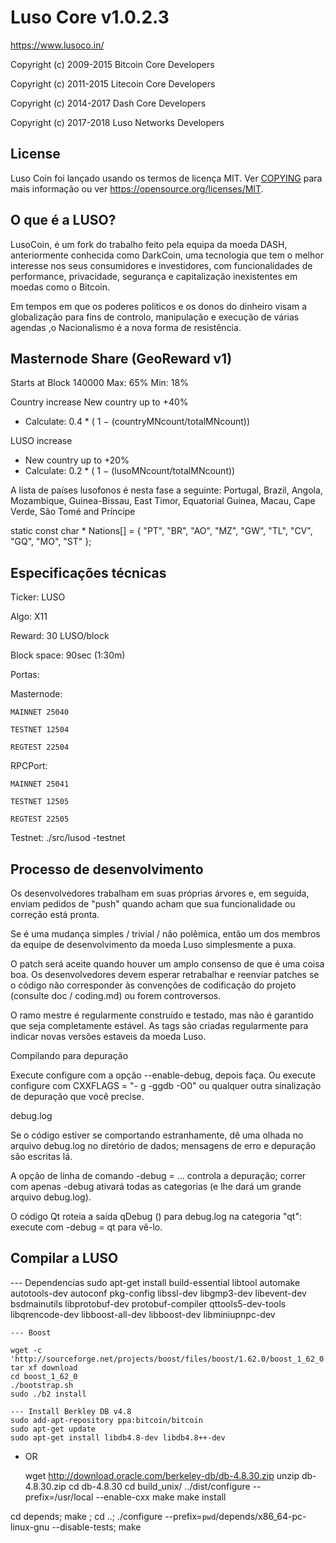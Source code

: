 Luso Core v1.0.2.3
===============================

https://www.lusoco.in/

Copyright (c) 2009-2015 Bitcoin Core Developers

Copyright (c) 2011-2015 Litecoin Core Developers

Copyright (c) 2014-2017 Dash Core Developers

Copyright (c) 2017-2018 Luso Networks Developers


License
-------

Luso Coin foi lançado usando os termos de licença MIT. Ver [COPYING](COPYING) para mais informação ou ver https://opensource.org/licenses/MIT.


O que é a LUSO?
-------
LusoCoin, é um fork do trabalho feito pela equipa da moeda DASH, anteriormente conhecida como DarkCoin, uma tecnologia que tem o melhor interesse nos seus consumidores e investidores, com funcionalidades de performance, privacidade, segurança e capitalização inexistentes em moedas como o Bitcoin.

Em tempos em que os poderes politicos e os donos do dinheiro visam a globalização para fins de controlo, manipulação e execução de várias agendas ,o Nacionalismo é a nova forma de resistência.


Masternode Share (GeoReward v1)
-------
  Starts at Block 140000
  Max: 65%
  Min: 18%

Country increase
  New country up to +40%
  - Calculate:
    0.4 * ( 1 − (countryMNcount/totalMNcount))

LUSO increase
  - New country up to +20%
  - Calculate:
    0.2 * ( 1 − (lusoMNcount/totalMNcount))

A lista de países lusofonos é nesta fase a seguinte:
  Portugal, Brazil, Angola, Mozambique, Guinea-Bissau, East Timor, Equatorial Guinea, Macau, Cape Verde, São Tomé and Príncipe

  static const char * Nations[] = { "PT", "BR", "AO", "MZ", "GW", "TL", "CV", "GQ", "MO", "ST" };


Especificações técnicas
-------
Ticker: LUSO

Algo: X11

Reward: 30 LUSO/block

Block space: 90sec (1:30m)

Portas:

  Masternode:

    MAINNET 25040

    TESTNET 12504

    REGTEST 22504

  RPCPort:

    MAINNET 25041

    TESTNET 12505

    REGTEST 22505


Testnet:
  ./src/lusod -testnet


Processo de desenvolvimento
-------
  Os desenvolvedores trabalham em suas próprias árvores e, em seguida, enviam pedidos de "push" quando acham que sua funcionalidade ou correção está pronta.

  Se é uma mudança simples / trivial / não polêmica, então um dos membros da equipe de desenvolvimento da moeda Luso simplesmente a puxa.

  O patch será aceite quando houver um amplo consenso de que é uma coisa boa. Os desenvolvedores devem esperar retrabalhar e reenviar patches se o código não corresponder às convenções de codificação do projeto (consulte doc / coding.md) ou forem controversos.

  O ramo mestre é regularmente construído e testado, mas não é garantido que seja completamente estável. As tags são criadas regularmente para indicar novas versões estaveis da moeda Luso.

  Compilando para depuração

  Execute configure com a opção --enable-debug, depois faça. Ou execute configure com CXXFLAGS = "- g -ggdb -O0" ou qualquer outra sinalização de depuração que você precise.

  debug.log

  Se o código estiver se comportando estranhamente, dê uma olhada no arquivo debug.log no diretório de dados; mensagens de erro e depuração são escritas lá.

  A opção de linha de comando -debug = ... controla a depuração; correr com apenas -debug ativará todas as categorias (e lhe dará um grande arquivo debug.log).

  O código Qt roteia a saída qDebug () para debug.log na categoria "qt": execute com -debug = qt para vê-lo.


Compilar a LUSO
-------

  --- Dependencias
    sudo apt-get install build-essential libtool automake autotools-dev autoconf pkg-config libssl-dev libgmp3-dev libevent-dev bsdmainutils libprotobuf-dev protobuf-compiler qttools5-dev-tools libqrencode-dev libboost-all-dev libboost-dev libminiupnpc-dev

    --- Boost

    wget -c 'http://sourceforge.net/projects/boost/files/boost/1.62.0/boost_1_62_0.tar.bz2/download'
    tar xf download
    cd boost_1_62_0
    ./bootstrap.sh
    sudo ./b2 install

    --- Install Berkley DB v4.8
    sudo add-apt-repository ppa:bitcoin/bitcoin
    sudo apt-get update
    sudo apt-get install libdb4.8-dev libdb4.8++-dev

 - OR

    wget http://download.oracle.com/berkeley-db/db-4.8.30.zip
    unzip db-4.8.30.zip
    cd db-4.8.30
    cd build_unix/
    ../dist/configure --prefix=/usr/local --enable-cxx
    make
    make install

cd depends; make ; cd ..; ./configure --prefix=`pwd`/depends/x86_64-pc-linux-gnu --disable-tests; make
